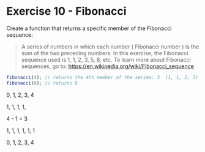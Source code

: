 # Exercise 10 - Fibonacci

Create a function that returns a specific member of the Fibonacci sequence:

> A series of numbers in which each number ( Fibonacci number ) is the sum of the two preceding numbers.
> In this exercise, the Fibonacci sequence used is 1, 1, 2, 3, 5, 8, etc.
> To learn more about Fibonacci sequences, go to: https://en.wikipedia.org/wiki/Fibonacci_sequence

```javascript
fibonacci(4); // returns the 4th member of the series: 3  (1, 1, 2, 3)
fibonacci(6); // returns 8
```
0, 1, 2, 3, 4 

1, 1, 1, 1,

4 - 1 = 3

1, 1, 1, 1, 1, 1

0, 1, 2, 3, 4

